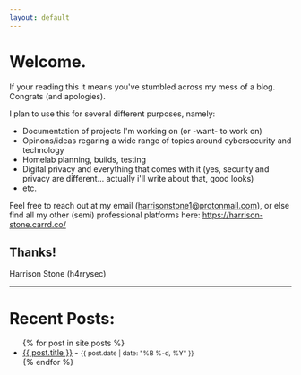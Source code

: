 ```yaml
---
layout: default
---
```


# Welcome.

If your reading this it means you've stumbled across my mess of a blog. Congrats (and apologies).

I plan to use this for several different purposes, namely:
  - Documentation of projects I'm working on (or -want- to work on)
  - Opinons/ideas regaring a wide range of topics around cybersecurity and technology
  - Homelab planning, builds, testing
  - Digital privacy and everything that comes with it (yes, security and privacy are different... actually i'll write about that, good looks)
  - etc.

  Feel free to reach out at my email (harrisonstone1@protonmail.com), or else find all my other (semi) professional platforms here: https://harrison-stone.carrd.co/

## Thanks!

Harrison Stone (h4rrysec)

-------------------------------------------------------------

<h1>Recent Posts:</h1>

<ul>
  {% for post in site.posts %}
    <li>
      <a href="{{ post.url }}">{{ post.title }}</a> - 
      <small>{{ post.date | date: "%B %-d, %Y" }}</small>
    </li>
  {% endfor %}
</ul>
